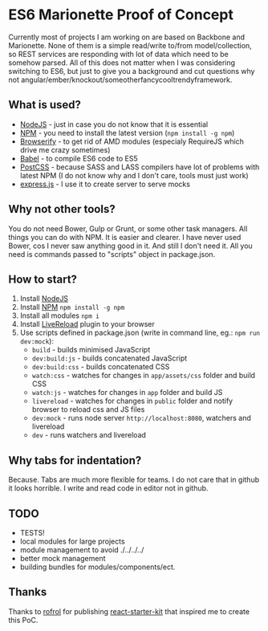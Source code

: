 # ES6 Marionette Proof of Concept

Currently most of projects I am working on are based on Backbone and Marionette. None of them is a simple read/write to/from model/collection, so REST services are responding with lot of data which need to be somehow parsed.
All of this does not matter when I was considering switching to ES6, but just to give you a background and cut questions why not angular/ember/knockout/someotherfancycooltrendyframework.

## What is used?

* [NodeJS](https://nodejs.org) - just in case you do not know that it is essential
* [NPM](https://www.npmjs.com/) - you need to install the latest version (`npm install -g npm`)
* [Browserify](http://browserify.org/) - to get rid of AMD modules (especialy RequireJS which drive me crazy sometimes)
* [Babel](https://babeljs.io/) - to compile ES6 code to ES5
* [PostCSS](https://github.com/postcss/postcss) - because SASS and LASS compilers have lot of problems with latest NPM (I do not know why and I don't care, tools must just work)
* [express.js](http://expressjs.com/) - I use it to create server to serve mocks

## Why not other tools?

You do not need Bower, Gulp or Grunt, or some other task managers. All things you can do with NPM. It is easier and clearer. I have never used Bower, cos I never saw anything good in it. And still I don't need it. All you need is commands passed to "scripts" object in package.json.

## How to start?

1. Install [NodeJS](https://nodejs.org)
2. Install [NPM](https://www.npmjs.com/) `npm install -g npm`
3. Install all modules `npm i`
4. Install [LiveReload](http://livereload.com/) plugin to your browser
5. Use scripts defined in package.json (write in command line, eg.: `npm run dev:mock`):
	* `build` - builds minimised JavaScript
	* `dev:build:js` - builds concatenated JavaScript
	* `dev:build:css` - builds concatenated CSS
	* `watch:css` - watches for changes in `app/assets/css` folder and build CSS
	* `watch:js` - watches for changes in `app` folder and build JS
	* `livereload` - watches for changes in `public` folder and notify browser to reload css and JS files
	* `dev:mock` - runs node server `http://localhost:8080`, watchers and livereload
	* `dev` - runs watchers and livereload

## Why tabs for indentation?

Because. Tabs are much more flexible for teams. I do not care that in github it looks horrible. I write and read code in editor not in github.

## TODO
* TESTS!
* local modules for large projects
* module management to avoid ./../../../
* better mock management
* building bundles for modules/components/ect.

## Thanks
Thanks to [rofrol](https://github.com/rofrol) for publishing [react-starter-kit](https://github.com/rofrol/react-starter-kit) that inspired me to create this PoC.
